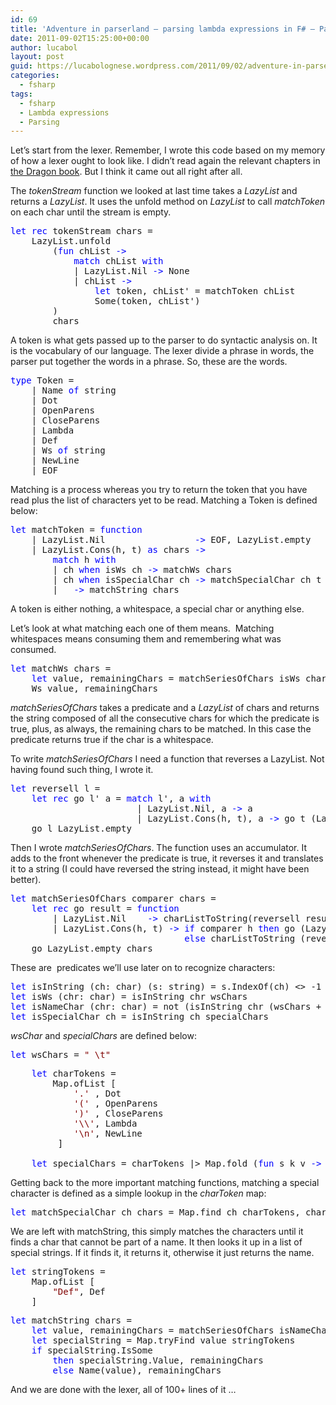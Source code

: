 ```yaml
---
id: 69
title: 'Adventure in parserland – parsing lambda expressions in F# – Part III'
date: 2011-09-02T15:25:00+00:00
author: lucabol
layout: post
guid: https://lucabolognese.wordpress.com/2011/09/02/adventure-in-parserland-parsing-lambda-expressions-in-f-part-iii/
categories:
  - fsharp
tags:
  - fsharp
  - Lambda expressions
  - Parsing
---
```

Let’s start from the lexer. Remember, I wrote this code based on my memory of how a lexer ought to look like. I didn’t read again the relevant chapters in [the Dragon book](http://en.wikipedia.org/wiki/Principles_of_Compiler_Design). But I think it came out all right after all.

The _tokenStream_ function we looked at last time takes a _LazyList<char>_ and returns a _LazyList<Token>_. It uses the unfold method on _LazyList_ to call _matchToken_ on each char until the stream is empty.

<pre class="code"><span style="color:blue;">let rec </span>tokenStream chars =
    LazyList.unfold
        (<span style="color:blue;">fun </span>chList <span style="color:blue;">-&gt;
            match </span>chList <span style="color:blue;">with
            </span>| LazyList.Nil <span style="color:blue;">-&gt; </span>None
            | chList <span style="color:blue;">-&gt;
                let </span>token, chList' = matchToken chList
                Some(token, chList')
        )
        chars </pre>

A token is what gets passed up to the parser to do syntactic analysis on. It is the vocabulary of our language. The lexer divide a phrase in words, the parser put together the words in a phrase. So, these are the words.

<pre class="code"><span style="color:blue;">type </span>Token =
    | Name <span style="color:blue;">of </span>string
    | Dot
    | OpenParens
    | CloseParens
    | Lambda
    | Def
    | Ws <span style="color:blue;">of </span>string
    | NewLine
    | EOF</pre>

Matching is a process whereas you try to return the token that you have read plus the list of characters yet to be read. Matching a Token is defined below:

<pre class="code"><span style="color:blue;">let </span>matchToken = <span style="color:blue;">function
    </span>| LazyList.Nil                 <span style="color:blue;">-&gt; </span>EOF, LazyList.empty
    | LazyList.Cons(h, t) <span style="color:blue;">as </span>chars <span style="color:blue;">-&gt;
        match </span>h <span style="color:blue;">with
        </span>| ch <span style="color:blue;">when </span>isWs ch <span style="color:blue;">-&gt; </span>matchWs chars
        | ch <span style="color:blue;">when </span>isSpecialChar ch <span style="color:blue;">-&gt; </span>matchSpecialChar ch t
        | _ <span style="color:blue;">-&gt; </span>matchString chars</pre></p> 

A token is either nothing, a whitespace, a special char or anything else.



Let’s look at what matching each one of them means.&#160; Matching whitespaces means consuming them and remembering what was consumed.

<pre class="code"><span style="color:blue;">let </span>matchWs chars =
    <span style="color:blue;">let </span>value, remainingChars = matchSeriesOfChars isWs chars
    Ws value, remainingChars</pre>

_matchSeriesOfChars_ takes a predicate and a _LazyList_ of chars and returns the string composed of all the consecutive chars for which the predicate is true, plus, as always, the remaining chars to be matched. In this case the predicate returns true if the char is a whitespace.

To write _matchSeriesOfChars_ I need a function that reverses a LazyList. Not having found such thing, I wrote it.

<pre class="code"><span style="color:blue;">let </span>reversell l =
    <span style="color:blue;">let rec </span>go l' a = <span style="color:blue;">match </span>l', a <span style="color:blue;">with
                        </span>| LazyList.Nil, a <span style="color:blue;">-&gt; </span>a
                        | LazyList.Cons(h, t), a <span style="color:blue;">-&gt; </span>go t (LazyList.cons h a)
    go l LazyList.empty</pre>

Then I wrote _matchSeriesOfChars_. The function uses an accumulator. It adds to the front whenever the predicate is true, it reverses it and translates it to a string (I could have reversed the string instead, it might have been better).

<pre class="code"><span style="color:blue;">let </span>matchSeriesOfChars comparer chars =
    <span style="color:blue;">let rec </span>go result = <span style="color:blue;">function
        </span>| LazyList.Nil    <span style="color:blue;">-&gt; </span>charListToString(reversell result), LazyList.empty
        | LazyList.Cons(h, t) <span style="color:blue;">-&gt; if </span>comparer h <span style="color:blue;">then </span>go (LazyList.cons h result) t
                                 <span style="color:blue;">else </span>charListToString (reversell result), LazyList.cons h t
    go LazyList.empty chars</pre>

These are&#160; predicates we’ll use later on to recognize characters:

<pre class="code"><span style="color:blue;">let </span>isInString (ch: char) (s: string) = s.IndexOf(ch) &lt;&gt; -1
<span style="color:blue;">let </span>isWs (chr: char) = isInString chr wsChars
<span style="color:blue;">let </span>isNameChar (chr: char) = not (isInString chr (wsChars + specialChars))
<span style="color:blue;">let </span>isSpecialChar ch = isInString ch specialChars</pre>

_wsChar_ and _specialChars_ are defined below:

<pre class="code"><span style="color:blue;">let </span>wsChars = <span style="color:maroon;">" \t"</span></pre>

<pre class="code"><span style="color:blue;">    let </span>charTokens =
        Map.ofList [
            <span style="color:maroon;">'.' </span>, Dot
            <span style="color:maroon;">'(' </span>, OpenParens
            <span style="color:maroon;">')' </span>, CloseParens
            <span style="color:maroon;">'\\'</span>, Lambda
            <span style="color:maroon;">'\n'</span>, NewLine
         ]<br />
    <span style="color:blue;">let </span>specialChars = charTokens |&gt; Map.fold (<span style="color:blue;">fun </span>s k v <span style="color:blue;">-&gt; </span>s + k.ToString()) <span style="color:maroon;">""</span></pre>



Getting back to the more important matching functions, matching a special character is defined as a simple lookup in the _charToken_ map:

<pre class="code"><span style="color:blue;">let </span>matchSpecialChar ch chars = Map.find ch charTokens, chars</pre>

We are left with matchString, this simply matches the characters until it finds a char that cannot be part of a name. It then looks it up in a list of special strings. If it finds it, it returns it, otherwise it just returns the name.

<pre class="code"><span style="color:blue;">let </span>stringTokens =
    Map.ofList [
        <span style="color:maroon;">"Def"</span>, Def
    ]</pre>

<pre class="code"><span style="color:blue;">let </span>matchString chars =
    <span style="color:blue;">let </span>value, remainingChars = matchSeriesOfChars isNameChar chars
    <span style="color:blue;">let </span>specialString = Map.tryFind value stringTokens
    <span style="color:blue;">if </span>specialString.IsSome
        <span style="color:blue;">then </span>specialString.Value, remainingChars
        <span style="color:blue;">else </span>Name(value), remainingChars</pre>

And we are done with the lexer, all of 100+ lines of it …